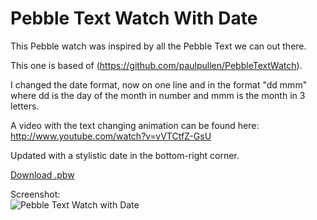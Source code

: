 Pebble Text Watch With Date
===========================

This Pebble watch was inspired by all the Pebble Text we can out there.

This one is based of (https://github.com/paulpullen/PebbleTextWatch).

I changed the date format, now on one line and in the format "dd mmm" where dd is the day of the month in number and mmm is the month in 3 letters.

A video with the text changing animation can be found here: http://www.youtube.com/watch?v=vVTCtfZ-GsU

Updated with a stylistic date in the bottom-right corner.

[Download .pbw](http://www.mypebblefaces.com/view?fID=4079&aName=mephissto&pageTitle=Pebble+Text+Watch+with+full+Date&auID=4218)

Screenshot:  
![Pebble Text Watch with Date](http://d.pr/i/Q7mD+)
